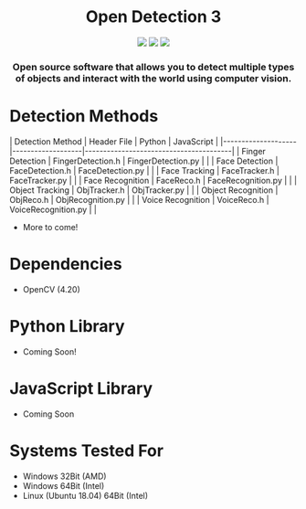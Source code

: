<h1 align="center">Open Detection 3</h1>
    <p align="center">
    <img src='https://img.shields.io/badge/OpenCV-4.20-violet'></img>
    <img src='https://img.shields.io/badge/Build-WIP-red'></img>
    <img src='https://img.shields.io/badge/Dependencies-up%20to%20date-green'></img>

  </p>
<h3 align="center">Open source software that allows you to detect multiple types of objects and interact with the world using computer vision.</h3>

# Detection Methods
| Detection Method   | Header File       | Python              | JavaScript       |
|--------------------|-------------------|----------------------------------------|
| Finger Detection   | FingerDetection.h | FingerDetection.py  |                  |
| Face Detection     | FaceDetection.h   | FaceDetection.py    |                  |
| Face Tracking      | FaceTracker.h     | FaceTracker.py      |                  |
| Face Recognition   | FaceReco.h        | FaceRecognition.py  |                  |
| Object Tracking    | ObjTracker.h      | ObjTracker.py       |                  |
| Object Recognition | ObjReco.h         | ObjRecognition.py   |                  |
| Voice  Recognition | VoiceReco.h       | VoiceRecognition.py |                  |

- More to come!

# Dependencies
- OpenCV (4.20)


# Python Library
- Coming Soon!

# JavaScript Library
- Coming Soon

# Systems Tested For
- Windows 32Bit (AMD)
- Windows 64Bit (Intel)
- Linux (Ubuntu 18.04) 64Bit (Intel)
